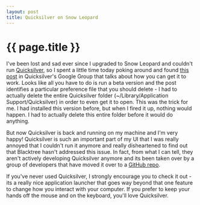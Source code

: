```yaml
---
layout: post
title: Quicksilver on Snow Leopard
---
```


{{ page.title }}
================

I've been lost and sad ever since I upgraded to Snow Leopard and couldn't run [Quicksilver](http://docs.blacktree.com/quicksilver/what_is_quicksilver), so I spent a little time today poking around and found [this post](http://groups.google.com/group/blacktree-quicksilver/browse_thread/thread/8432fc6538d2d778) in Quicksilver's Google Group that talks about how you can get it to work. Looks like all you have to do is run a beta version and the post identifies a particular preference file that you should delete - I had to actually delete the entire Quicksilver folder (~/Library/Application Support/Quicksilver) in order to even get it to open. This was the trick for me. I had installed this version before, but when I fired it up, nothing would happen. I had to actually delete this entire folder before it would do anything.

But now Quicksilver is back and running on my machine and I'm very happy! Quicksilver is such an important part of my UI that I was really annoyed that I couldn't run it anymore and really disheartened to find out that Blacktree hasn't addressed this issue. In fact, from what I can tell, they aren't actively developing Quicksilver anymore and its been taken over by a group of developers that have moved it over to a [GitHub repo](http://github.com/tiennou/blacktree-alchemy).

If you've never used Quicksilver, I strongly encourage you to check it out - its a really nice application launcher that goes way beyond that one feature to change how you interact with your computer. If you prefer to keep your hands off the mouse and on the keyboard, you'll love Quicksilver.